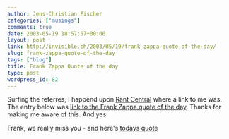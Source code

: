 ```yaml
---
author: Jens-Christian Fischer
categories: ["musings"]
comments: true
date: 2003-05-19 18:57:57+00:00
layout: post
link: http://invisible.ch/2003/05/19/frank-zappa-quote-of-the-day/
slug: frank-zappa-quote-of-the-day
tags: ["blog"]
title: Frank Zappa Quote of the day
type: post
wordpress_id: 82
---
```


Surfing the referres, I happend upon [Rant Central](http://www.rant-central.com) where a link to me was. The entry below was [link to the Frank Zappa quote of the day](http://www.rant-central.com/index.php?p=163&more=1&c=1). Thanks for making me aware of this. And yes: 

Frank, we really miss you - and here's [todays quote](http://www.science.uva.nl/~robbert/zappa/quote/)
